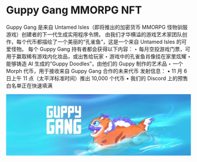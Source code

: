 # Guppy Gang MMORPG NFT

Guppy Gang 是来自 Untamed Isles（即将推出的加密货币 MMORPG 怪物驯服游戏）创建者的下一代生成实用程序令牌。
由我们才华横溢的游戏艺术家团队创作，每个代币都描绘了一个美丽的“孔雀鱼”，这是一个来自 Untamed Isles 的可爱怪物。
每个 Guppy Gang 持有者都会获得以下内容：
‣ 每月空投游戏门票，可用于赢取稀有游戏内化妆品，或出售给玩家
‣ 游戏中的孔雀鱼肖像挂在家里炫耀
‣ 能够铸造 AI 生成的“Guppy Doodles”，由他们的 Guppy 制作的艺术品
‣ 一个 Morph 代币，用于接收来自 Guppy Gang 合作的未来代币
发射信息：
• 11 月 6 日上午 11 点（太平洋标准时间）推出 10,000 个代币
• 我们的 Discord 上的预售白名单正在快速填满

![1080x360](1080x360.jpg)
